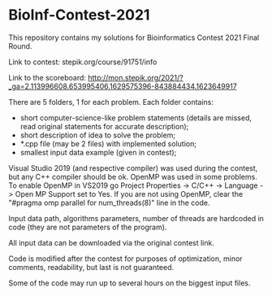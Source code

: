 # BioInf-Contest-2021

This repository contains my solutions for Bioinformatics Contest 2021 Final Round.

Link to contest: stepik.org/course/91751/info

Link to the scoreboard: http://mon.stepik.org/2021/?_ga=2.113996608.653995406.1629575396-843884434.1623649917

There are 5 folders, 1 for each problem.
Each folder contains:
- short computer-science-like problem statements (details are missed, read original statements for accurate description);
- short description of idea to solve the problem;
- *.cpp file (may be 2 files) with implemented solution;
- smallest input data example (given in contest);

Visual Studio 2019 (and respective compiler) was used during the contest, but any С++ compiler should be ok.
OpenMP was used in some problems.
To enable OpenMP in VS2019 go Project Properties -> C/C++ -> Language -> Open MP Support set to Yes.
If you are not using OpenMP, clear the "#pragma omp parallel for num_threads(8)" line in the code. 

Input data path, algorithms parameters, number of threads are hardcoded in code (they are not parameters of the program).

All input data can be downloaded via the original contest link.

Code is modified after the contest for purposes of optimization, minor comments, readability, but last is not guaranteed.

Some of the code may run up to several hours on the biggest input files.
